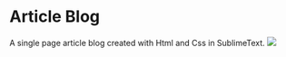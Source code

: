 # Article Blog
A single page article blog created with Html and Css in SublimeText.
<img src="https://i.hizliresim.com/Dd9pvO.png">
